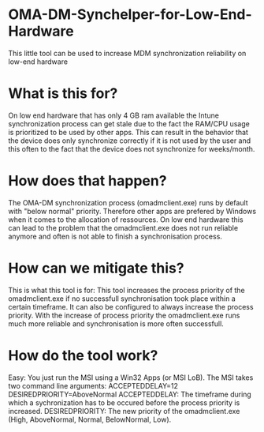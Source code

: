 # OMA-DM-Synchelper-for-Low-End-Hardware
This little tool can be used to increase MDM synchronization reliability on low-end hardware

# What is this for?
On low end hardware that has only 4 GB ram available the Intune synchronization process can get stale due to the fact the RAM/CPU usage is prioritized to be used by other apps.
This can result in the behavior that the device does only synchronize correctly if it is not used by the user and this often to the fact that the device does not synchronize for weeks/month.

# How does that happen?
The OMA-DM synchronization process (omadmclient.exe) runs by default with "below normal" priority. Therefore other apps are prefered by Windows when it comes to the allocation of ressources. On low end hardware this can lead to the problem that the omadmclient.exe does not run reliable anymore and often is not able to finish a synchronisation process.

# How can we mitigate this?
This is what this tool is for: This tool increases the process priority of the omadmclient.exe if no successfull synchronisation took place within a certain timeframe. It can also be configured to always increase the process priority. With the increase of process priority the omadmclient.exe runs much more reliable and synchronisation is more often successfull.

# How do the tool work?
Easy: You just run the MSI using a Win32 Apps (or MSI LoB). The MSI takes two command line arguments:
ACCEPTEDDELAY=12 DESIREDPRIORITY=AboveNormal
ACCEPTEDDELAY: The timeframe during which a sychronization has to be occured before the process priority is increased.
DESIREDPRIORITY: The new priority of the omadmclient.exe (High, AboveNormal, Normal, BelowNormal, Low).
